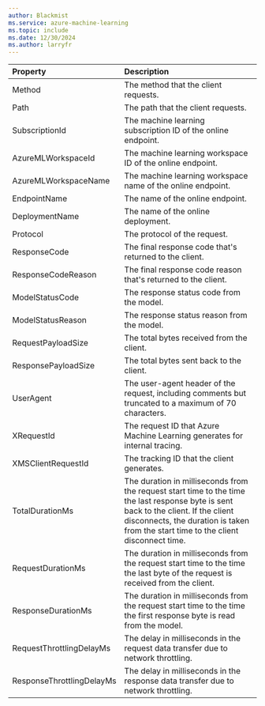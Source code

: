 ```yaml
---
author: Blackmist
ms.service: azure-machine-learning
ms.topic: include
ms.date: 12/30/2024
ms.author: larryfr
---
```


| Property | Description |
|:--- |:--- |
| Method | The method that the client requests. |
| Path | The path that the client requests. |
| SubscriptionId | The machine learning subscription ID of the online endpoint. |
| AzureMLWorkspaceId | The machine learning workspace ID of the online endpoint. |
| AzureMLWorkspaceName | The machine learning workspace name of the online endpoint. |
| EndpointName | The name of the online endpoint. |
| DeploymentName | The name of the online deployment. |
| Protocol | The protocol of the request. |
| ResponseCode | The final response code that's returned to the client. |
| ResponseCodeReason | The final response code reason that's returned to the client. |
| ModelStatusCode | The response status code from the model. |
| ModelStatusReason | The response status reason from the model. |
| RequestPayloadSize | The total bytes received from the client. |
| ResponsePayloadSize | The total bytes sent back to the client. |
| UserAgent | The user-agent header of the request, including comments but truncated to a maximum of 70 characters. |
| XRequestId | The request ID that Azure Machine Learning generates for internal tracing. |
| XMSClientRequestId | The tracking ID that the client generates. |
| TotalDurationMs | The duration in milliseconds from the request start time to the time the last response byte is sent back to the client. If the client disconnects, the duration is taken from the start time to the client disconnect time. |
| RequestDurationMs | The duration in milliseconds from the request start time to the time the last byte of the request is received from the client. |
| ResponseDurationMs | The duration in milliseconds from the request start time to the time the first response byte is read from the model. |
| RequestThrottlingDelayMs | The delay in milliseconds in the request data transfer due to network throttling. |
| ResponseThrottlingDelayMs | The delay in milliseconds in the response data transfer due to network throttling. |